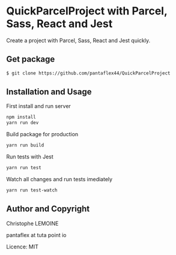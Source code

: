 # QuickParcelProject with Parcel, Sass, React and Jest

Create a project with Parcel, Sass, React and Jest quickly.

## Get package

```bash
$ git clone https://github.com/pantaflex44/QuickParcelProject
```

## Installation and Usage

First install and run server

```bash
npm install
yarn run dev
```

Build package for production

```bash
yarn run build
```

Run tests with Jest

```bash
yarn run test
```

Watch all changes and run tests imediately

```bash
yarn run test-watch
```

## Author and Copyright

Christophe LEMOINE

pantaflex at tuta point io

Licence: MIT
